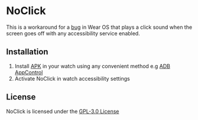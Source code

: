 
# NoClick

This is a workaround for a [bug](https://issuetracker.google.com/issues/246928482?pli=1) in Wear OS that plays a click sound when the screen goes off with any accessibility service enabled.

## Installation

1. Install [APK](https://github.com/gleb64/NoClick/releases) in your watch using any convenient method e.g [ADB AppControl](https://adbappcontrol.com/)
2. Activate NoClick in watch accessibility settings

## License

NoClick is licensed under the [GPL-3.0 License](./LICENSE)